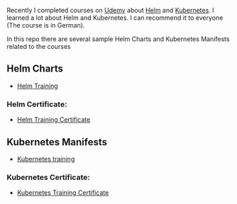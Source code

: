 
Recently I completed courses on [Udemy](https://www.udemy.com) about [Helm](https://www.helm.sh) and [Kubernetes](https://kubernetes.io/). 
I learned a lot about Helm and Kubernetes. I can recommend it to everyone (The course is in German).

In this repo there are several sample Helm Charts and Kubernetes Manifests related to the courses

## Helm Charts
- [Helm Training](https://www.udemy.com/course/helm-der-paketmanager-fur-kubernetes)
### Helm Certificate: 
- [Helm Training Certificate](https://drive.google.com/file/d/1SVmO1c62Tu63S0JaD9gmAH8mrv0tEwxZ/view?usp=sharing)

## Kubernetes Manifests
- [Kubernetes training](https://www.udemy.com/course/einstieg-in-kubernetes) 
### Kubernetes Certificate:
- [Kubernetes Training Certificate](https://drive.google.com/file/d/1ffNimSPnmq1RYahZBoh3VDxGFxrdUB7O/view?usp=sharing)



